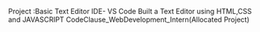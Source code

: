Project :Basic Text Editor 
IDE- VS Code
Built a Text Editor using HTML,CSS and JAVASCRIPT
CodeClause_WebDevelopment_Intern(Allocated Project)
